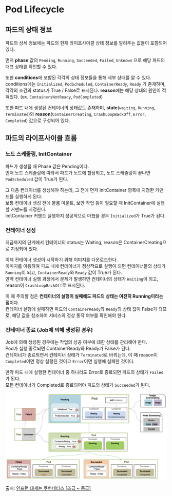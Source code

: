 # Pod Lifecycle

## 파드의 상태 정보

파드의 상세 정보에는 파드의 현재 라이프사이클 상태 정보를 알려주는 값들이 포함되어 있다.

먼저 **phase** 값의 `Pending`, `Running`, `Succeeded`, `Failed`, `Unknown` 으로 해당 파드의 대표 상태를 확인할 수 있다.

또한 **conditions**에 포함된 각각의 상태 정보들을 통해 세부 상태를 알 수 있다.
conditions에는 `Initialized`, `PodScheduled`, `ContainerReady`, `Ready` 가 존재하며, 각각의 조건의 status가 True / False로 표시된다.
**reason**에는 해당 상태의 원인이 적혀있다. (ex. `ContainersNotReady`, `PodCompleted`)

또한 파드 내에 생성된 컨테이너의 상태값도 존재하며, **state**(`waiting`, `Running`, `Terminated`)와 **reason**(`ContainerCreating`, `CrashLoopBackOff`, `Error`, `Completed`) 값으로 구성되어 있다.

## 파드의 라이프사이클 흐름

### 노드 스케줄링, InitContainer

파드가 생성될 때 Phase 값은 Pending이다.  
먼저 노드 스케줄링에 따라서 파드가 노드에 할당되고, 노드 스케줄링이 끝나면 `PodScheduled` 값이 True가 된다.

그 다음 컨테이너를 생성해야 하는데, 그 전에 먼저 InitContainer 항목에 지정한 커맨드를 실행하게 된다.  
보통 컨테이너 생성 전에 볼륨 마운트, 보안 작업 등이 필요할 때 InitContainer에 실행할 커맨드를 지정한다.  
InitContainer 커맨드 실행까지 성공적으로 마쳤을 경우 `Initialized`가 True가 된다.

### 컨테이너 생성

지금까지의 단계에서 컨테이너의 status는 Waiting, reason은 ContainerCreating으로 지정되어 있다.

이제 컨테이너 생성이 시작하기 위해 이미지를 다운로드한다.  
이미지를 이용하여 파드 내에 컨테이너가 정상적으로 실행이 되면 컨테이너들의 상태가 `Running`이 되고, `ContainerReady`와 `Ready` 값이 True가 된다.  
만약 컨테이너 실행 과정에서 문제가 발생하면 컨테이너의 상태가 `Waiting`이 되고, reason이 `CrashLoopBackOff`로 표시된다.

이 때 주의할 점은 **컨테이너의 실행이 실패해도 파드의 상태는 여전히 Running이라는 점**이다.  
컨테이너 실행에 실패하면 파드의 `ContainerReady`와 `Ready`의 상태 값이 False가 되므로, 해당 값을 참조하여 서비스의 정상 동작 여부를 확인해야 한다.

### 컨테이너 종료 (Job에 의해 생성된 경우)

Job에 의해 생성된 경우에는 작업의 성공 여부에 대한 상태를 관리해야 한다.  
Pod가 실행 종료되면 ContainerReady와 Ready가 False가 된다.  
컨테이너가 종료되면서 컨테이너 상태가 `Terminated`로 바뀌는데, 이 때 reason이 `Completed`이면 정상 실행된 것이고 `Error`이면 실행에 실패한 것이다.

만약 파드 내에 실행한 컨테이너 중 하나라도 Error로 종료되면 파드의 상태가 `Failed`가 된다.  
모든 컨테이너가 Completed로 종료되어야 파드의 상태가 `Succeeded`가 된다.

![lifecycle1](./images/lifecycle1.png)

출처: [인프런 대세는 쿠버네티스 [초급 ~ 중급]](https://inf.run/yW34)
